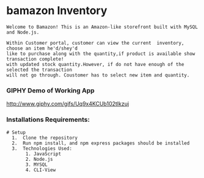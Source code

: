 # bamazon Inventory

 ```
Welcome to Bamazon! This is an Amazon-like storefront built with MySQL and Node.js. 

Within Customer portal, customer can view the current  inventory, choose an item he'd/shey'd 
like to purchase along with the quantity,if product is available show transaction complete! 
with updated stock quantity.However, if do not have enough of the selected the transaction 
will not go through. Coustomer has to select new item and quantity.

 ```

### GIPHY Demo of Working App
http://www.giphy.com/gifs/Uq9x4KCUb102tIkzuj


### Installations Requirements:

``` 
# Setup
  1.  Clone the repository
  2.  Run npm install, and npm express packages should be installed
  3.  Technologies Used:
	   1. JavaScript
	   2. Node.js
	   3. MYSQL
	   4. CLI-View
```
	   

